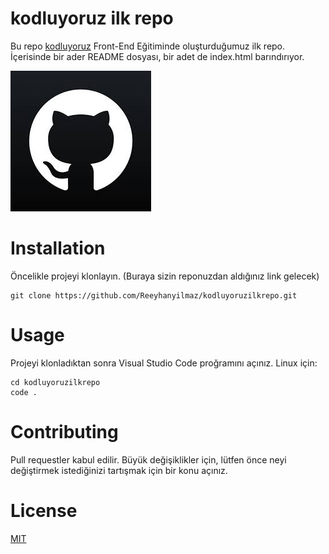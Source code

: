 # kodluyoruz ilk repo
Bu repo [kodluyoruz](https://www.kodluyoruz.org/) Front-End Eğitiminde oluşturduğumuz ilk repo. İçerisinde bir ader README dosyası, bir adet de index.html barındırıyor.

![Repo resim](assets/indir.jpg)

# Installation 
Öncelikle projeyi klonlayın. (Buraya sizin reponuzdan aldığınız link gelecek)  

```
git clone https://github.com/Reeyhanyilmaz/kodluyoruzilkrepo.git

```

# Usage 
Projeyi klonladıktan sonra Visual Studio Code proğramını açınız. 
Linux için:
 
 ```
 cd kodluyoruzilkrepo 
 code .

 ```

 # Contributing 
 Pull requestler kabul edilir. Büyük değişiklikler için, lütfen önce neyi değiştirmek istediğinizi tartışmak için bir konu açınız. 
 # License 
 [MIT](https://choosealicense.com/licenses/mit/)